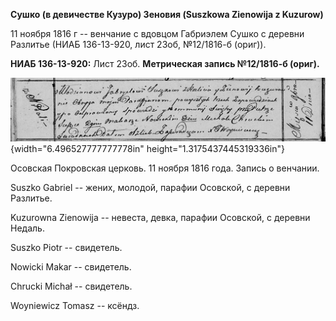 **Сушко (в девичестве Кузуро) Зеновия (Suszkowa Zienowija z Kuzurow)**

11 ноября 1816 г -- венчание с вдовцом Габриэлем Сушко с деревни
Разлитье (НИАБ 136-13-920, лист 23об, №12/1816-б (ориг)).

**НИАБ 136-13-920:** Лист 23об. **Метрическая запись №12/1816-б
(ориг).**

![](./media/ba24d7144b9cbd26e2ad75afc117dc3b6463f4c5.png){width="6.496527777777778in"
height="1.3175437445319336in"}

Осовская Покровская церковь. 11 ноября 1816 года. Запись о венчании.

Suszko Gabriel -- жених, молодой, парафии Осовской, с деревни Разлитье.

Kuzurowna Zienowija -- невеста, девка, парафии Осовской, с деревни
Недаль.

Suszko Piotr -- свидетель.

Nowicki Makar -- свидетель.

Chrucki Michał -- свидетель.

Woyniewicz Tomasz -- ксёндз.
